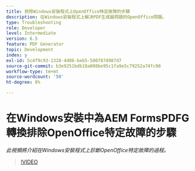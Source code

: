 ```yaml
---
title: 排除Windows安裝程式上OpenOffice特定故障的步驟
description: 在Windows安裝程式上解決PDF生成器問題的OpenOffice問題。
type: Troubleshooting
role: Developer
level: Intermediate
version: 6.5
feature: PDF Generator
topic: Development
index: y
exl-id: 5c4f9c93-1328-4d06-beb5-500787d987d7
source-git-commit: b3e9251bdb18a008be95c1fa9e5c79252a74fc98
workflow-type: tm+mt
source-wordcount: '50'
ht-degree: 0%

---
```


# 在Windows安裝中為AEM FormsPDFG轉換排除OpenOffice特定故障的步驟

*此視頻將介紹在Windows安裝程式上診斷OpenOffice特定故障的過程。*

>[!VIDEO](https://video.tv.adobe.com/v/335481?quality=12&learn=on)
